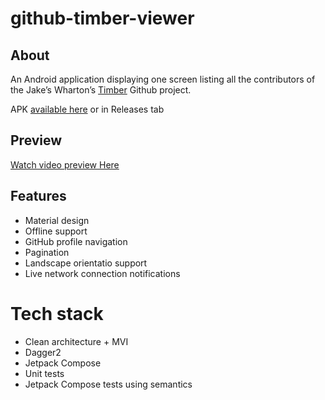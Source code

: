 # github-timber-viewer
## About
An Android application displaying one screen listing all the contributors of the Jake’s Wharton’s [Timber](https://github.com/JakeWharton/timber) Github project.

APK [available here](https://github.com/xzhorikx/github-timber-viewer/releases/download/Release/app-release-v-1-0-0.apk) or in Releases tab

## Preview
[Watch video preview Here](https://drive.google.com/file/d/1zQOPUbJNFPoXY-HdMTs5MziPZQMwfYbs/view?usp=share_link)

## Features
- Material design
- Offline support
- GitHub profile navigation
- Pagination
- Landscape orientatio support
- Live network connection notifications

# Tech stack
- Clean architecture + MVI
- Dagger2
- Jetpack Compose
- Unit tests
- Jetpack Compose tests using semantics
